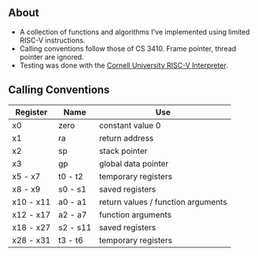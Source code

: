 ## About
- A collection of functions and algorithms I've implemented using limited RISC-V instructions. 
- Calling conventions follow those of CS 3410. Frame pointer, thread pointer are ignored.
- Testing was done with the [Cornell University RISC-V Interpreter](https://www.cs.cornell.edu/courses/cs3410/2019sp/riscv/interpreter/index.html).

## Calling Conventions
| Register  | Name     | Use                                |
|-----------|----------|------------------------------------|
| x0        | zero     | constant value 0                   |
| x1        | ra       | return address                     |
| x2        | sp       | stack pointer                      |
| x3        | gp       | global data pointer                |
| x5 - x7   | t0 - t2  | temporary registers                |
| x8 - x9   | s0 - s1  | saved registers                    |
| x10 - x11 | a0 - a1  | return values / function arguments |
| x12 - x17 | a2 - a7  | function arguments                 |
| x18 - x27 | s2 - s11 | saved registers                    |
| x28 - x31 | t3 - t6  | temporary registers                |
